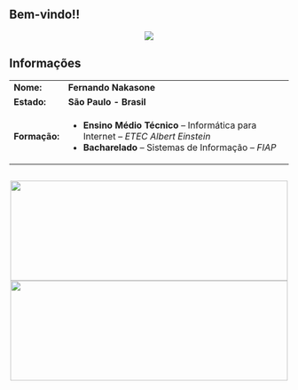 ## Bem-vindo!!
<p align="center" dir="auto">
<img  src="https://i.imgur.com/v889qLQ.gif">
</p>

## Informações

<div align="center">
<table>
  <tr>
  <td><strong>Nome:</strong></td> <td><strong>Fernando Nakasone</strong></td>
  </tr>
  <tr></tr><td><strong>Estado:</strong></td> <td><strong>São Paulo - Brasil<strong></td></tr>
  <tr>
    <td><strong>Formação:</strong></td>
    <td>
      <ul>
        <li><strong>Ensino Médio Técnico</strong> – Informática para Internet – <em>ETEC Albert Einstein</em></li>
        <li><strong>Bacharelado</strong> – Sistemas de Informação – <em>FIAP</em></li>
      </ul>
    </td>
  </tr>
</table>
</div>

##
<div align="center">  
  <a href="https://github.com/FernandoNakasone">
  <img height="180em" width = "500" src="https://github-readme-stats.vercel.app/api?username=FernandoNakasone&show_icons=true&theme=dark&include_all_commits=true&count_private=true"/>
  <img height="180em" width = "500" src="https://github-readme-stats.vercel.app/api/top-langs/?username=FernandoNakasone&layout=compact&langs_count=16&theme=dark"/>
  </a>
</div>
<!--

- 🌱 I’m currently learning ...
- 👯 I’m looking to collaborate on ...
- 🤔 I’m looking for help with ...
- 💬 Ask me about ...
- 📫 How to reach me: ...
- 😄 Pronouns: ...
- ⚡ Fun fact: ...
-->

